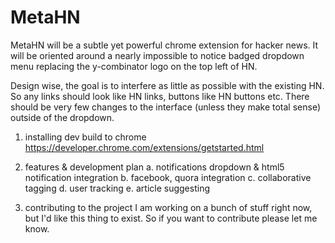 MetaHN
======

MetaHN will be a subtle yet powerful chrome extension for hacker news. It will be oriented around a nearly impossible to notice badged dropdown menu replacing the y-combinator logo on the top left of HN.

Design wise, the goal is to interfere as little as possible with the existing HN.  So any links should look like HN links, buttons like HN buttons etc.  There should be very few changes to the interface (unless they make total sense) outside of the dropdown.

1. installing dev build to chrome 
https://developer.chrome.com/extensions/getstarted.html

2. features & development plan
a.  notifications dropdown & html5 notification integration
b.  facebook, quora integration
c.  collaborative tagging
d.  user tracking
e.  article suggesting

3. contributing to the project
I am working on a bunch of stuff right now, but I'd like this thing to exist.  So if you want to contribute please let me know.  
